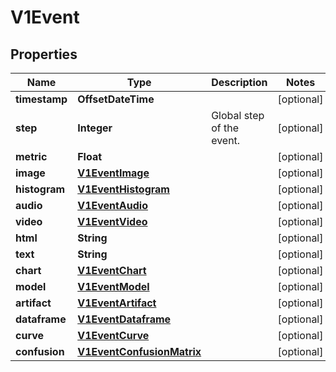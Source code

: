 

# V1Event


## Properties

Name | Type | Description | Notes
------------ | ------------- | ------------- | -------------
**timestamp** | **OffsetDateTime** |  |  [optional]
**step** | **Integer** | Global step of the event. |  [optional]
**metric** | **Float** |  |  [optional]
**image** | [**V1EventImage**](V1EventImage.md) |  |  [optional]
**histogram** | [**V1EventHistogram**](V1EventHistogram.md) |  |  [optional]
**audio** | [**V1EventAudio**](V1EventAudio.md) |  |  [optional]
**video** | [**V1EventVideo**](V1EventVideo.md) |  |  [optional]
**html** | **String** |  |  [optional]
**text** | **String** |  |  [optional]
**chart** | [**V1EventChart**](V1EventChart.md) |  |  [optional]
**model** | [**V1EventModel**](V1EventModel.md) |  |  [optional]
**artifact** | [**V1EventArtifact**](V1EventArtifact.md) |  |  [optional]
**dataframe** | [**V1EventDataframe**](V1EventDataframe.md) |  |  [optional]
**curve** | [**V1EventCurve**](V1EventCurve.md) |  |  [optional]
**confusion** | [**V1EventConfusionMatrix**](V1EventConfusionMatrix.md) |  |  [optional]



